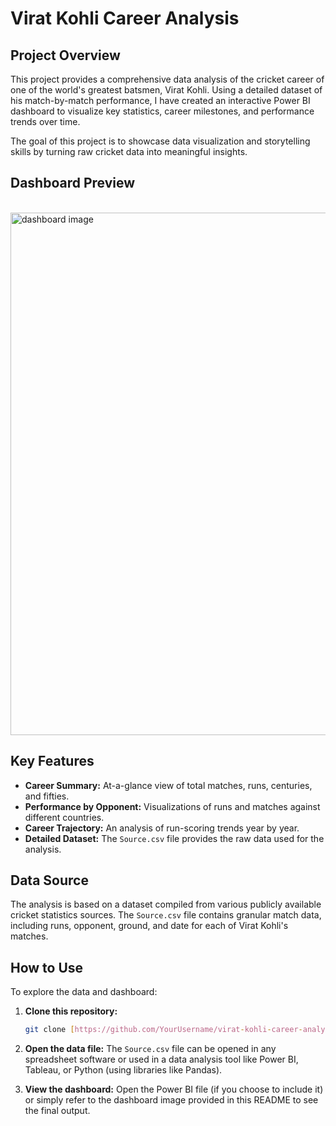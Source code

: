 # Virat Kohli Career Analysis

## Project Overview

This project provides a comprehensive data analysis of the cricket career of one of the world's greatest batsmen, Virat Kohli. Using a detailed dataset of his match-by-match performance, I have created an interactive Power BI dashboard to visualize key statistics, career milestones, and performance trends over time.

The goal of this project is to showcase data visualization and storytelling skills by turning raw cricket data into meaningful insights.

## Dashboard Preview

<br>
<img width="1513" height="836" alt="dashboard image" src="https://github.com/user-attachments/assets/d2405d4a-91a0-42f3-ad7f-02761e2141bd" />
<br>

## Key Features

* **Career Summary:** At-a-glance view of total matches, runs, centuries, and fifties.
* **Performance by Opponent:** Visualizations of runs and matches against different countries.
* **Career Trajectory:** An analysis of run-scoring trends year by year.
* **Detailed Dataset:** The `Source.csv` file provides the raw data used for the analysis.

## Data Source

The analysis is based on a dataset compiled from various publicly available cricket statistics sources. The `Source.csv` file contains granular match data, including runs, opponent, ground, and date for each of Virat Kohli's matches.



## How to Use

To explore the data and dashboard:

1.  **Clone this repository:**
    ```bash
    git clone [https://github.com/YourUsername/virat-kohli-career-analysis.git](https://github.com/YourUsername/virat-kohli-career-analysis.git)
    ```

2.  **Open the data file:**
    The `Source.csv` file can be opened in any spreadsheet software or used in a data analysis tool like Power BI, Tableau, or Python (using libraries like Pandas).

3.  **View the dashboard:**
    Open the Power BI file (if you choose to include it) or simply refer to the dashboard image provided in this README to see the final output.
